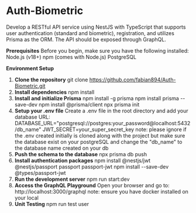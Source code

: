 # Auth-Biometric
Develop a RESTful API service using NestJS with TypeScript that supports user authentication (standard and biometric), registration, and utilizes Prisma as the ORM. The API should be exposed through GraphQL.

**Prerequisites**
Before you begin, make sure you have the following installed:
Node.js (v18+)
npm (comes with Node.js)
PostgreSQL 

**Environment Setup**
1. **Clone the repository**
git clone https://github.com/fabian894/Auth-Biometric.git
2. **Install dependencies**
npm install
3. **Install and initialize Prisma**
npm install -g prisma
npm install prisma --save-dev
npm install @prisma/client
npx prisma init
4. **Setup your .env file**
Create a .env file in the root directory and add your database URL:
DATABASE_URL="postgresql://postgres:your_password@localhost:5432/db_name"
JWT_SECRET=your_super_secret_key
note: please ignore if the .env created initially is cloned along with the project but make sure the database exist on your postgreSQL and change the "db_name" to the database name created on your db
5. **Push the schema to the database**
npx prisma db push
6. **Install authentication packages**
npm install @nestjs/jwt @nestjs/passport passport passport-jwt
npm install --save-dev @types/passport-jwt
7. **Run the development server**
npm run start:dev
8. **Access the GraphQL Playground**
Open your browser and go to: http://localhost:3000/graphql
note: ensure you have docker installed on your local
9. **Unit Testing**
npm run test user
